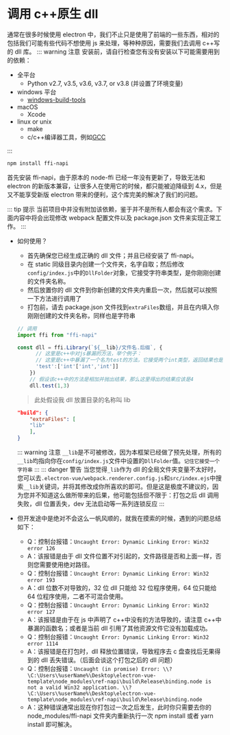 # 调用 c++原生 dll

通常在很多时候使用 electron 中，我们不止只是使用了前端的一些东西，相对的包括我们可能有些代码不想使用 js 来处理，等种种原因，需要我们去调用 c++写的 dll 库。
::: warning 注意
安装前，请自行检查您有没有安装以下可能需要用到的依赖：

- 全平台
  - Python v2.7, v3.5, v3.6, v3.7, or v3.8 (并设置了环境变量)
- windows 平台
  - [windows-build-tools](https://www.npmjs.com/package/windows-build-tools/v/2.0.0)
- macOS
  - Xcode
- linux or unix
  - make
  - c/c++编译器工具，例如[GCC](https://gcc.gnu.org/)

:::

```bash
npm install ffi-napi
```

首先安装 ffi-napi，由于原本的 node-ffi 已经一年没有更新了，导致无法和 electron 的新版本兼容，让很多人在使用它的时候，都只能被迫降级到 4.x，但是又不能享受新版 electron 带来的便利，这个库完美的解决了我们的问题。

::: tip 提示
当前项目中并没有附加该依赖，鉴于并不是所有人都会有这个需求。下面内容中将会出现修改 webpack 配置文件以及 package.json 文件来实现正常工作。
:::

- 如何使用？

  - 首先确保您已经生成正确的 dll 文件；并且已经安装了 ffi-napi。
  - 在 static 同级目录内创建一个文件夹，名字自取；然后修改`config/index.js`中的`DllFolder`对象，它接受字符串类型，是你刚刚创建的文件夹名称。
  - 然后放置你的 dll 文件到你新创建的文件夹内重启一次，然后就可以按照一下方法进行调用了
  - 打包前，请去 package.json 文件找到`extraFiles`数组，并且在内填入你刚刚创建的文件夹名称，同样也是字符串

  ```JavaScript
  // 调用
  import ffi from "ffi-napi"

  const dll = ffi.Library(`${__lib}/文件名.后缀`, {
        // 这里是c++中对js暴漏的方法，举个例子：
        // 这里是c++中暴漏了一个名为test的方法，它接受两个int类型，返回结果也是int类型
        'test':['int'['int','int']]
      })
      // 假设该c++中的方法是相加并抛出结果，那么这里得出的结果应该是4
      dll.test(1,3)
  ```

  > 此处假设我 dll 放置目录的名称叫 lib

  ```json
  "build": {
      "extraFiles": [
      "lib"
      ],
  }
  ```

  ::: warning 注意
  `__lib`是不可被修改，因为本框架已经做了预先处理，所有的`__lib`均指向你在`config/index.js`文件中设置的`DllFolder`值。`记住它接受一个字符串`
  :::
  ::: danger 警告
  当您觉得`_lib`作为 dll 的全局文件夹变量不太好时，您可以去`.electron-vue/webpack.renderer.config.js`和`src/index.ejs`中搜索`__lib`关键词，并将其修改成你所喜欢的即可。但是这是极度不建议的，因为您并不知道这么做所带来的后果，他可能包括但不限于：打包之后 dll 调用失败，dll 位置丢失，dev 无法启动等一系列连锁反应
  :::

- 但开发途中是绝对不会这么一帆风顺的，就我在摸索的时候，遇到的问题总结如下：
  - Q：控制台报错：`Uncaught Error: Dynamic Linking Error: Win32 error 126`
  - A：该报错是由于 dll 文件位置不对引起的，文件路径是否和上面一样，否则您需要使用绝对路径。
  - Q：控制台报错：`Uncaught Error: Dynamic Linking Error: Win32 error 193`
  - A：dll 位数不对导致的，32 位 dll 只能给 32 位程序使用，64 位只能给 64 位程序使用，二者不可混合使用。
  - Q：控制台报错：`Uncaught Error: Dynamic Linking Error: Win32 error 127`
  - A：该报错是由于在 js 中声明了 c++中没有的方法导致的，请注意 c++中暴漏的函数名；或者是当前 dll 引用了其他资源文件它没有加载成功。
  - Q：控制台报错：`Uncaught Error: Dynamic Linking Error: Win32 error 1114`
  - A：该报错是在打包时，dll 释放位置错误，导致程序去 c 盘查找后无果得到的 dll 丢失错误。（后面会谈这个打包之后的 dll 问题）
  - Q：控制台报错：`Uncaught (in promise) Error: \\?\C:\Users\%userName%\Desktop\electron-vue-template\node_modules\ref-napi\build\Release\binding.node is not a valid Win32 application. \\?\C:\Users\%userName%\Desktop\electron-vue-template\node_modules\ref-napi\build\Release\binding.node`
  - A：这种错误通常出现在你打包过一次之后发生，此时你只需要去你的 node_modules/ffi-napi 文件夹内重新执行一次 npm install 或者 yarn install 即可解决。
